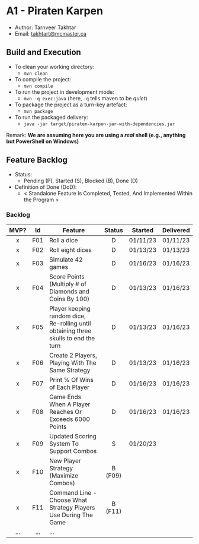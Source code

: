 # A1 - Piraten Karpen

  * Author: Tarnveer Takhtar
  * Email: <takhtart@mcmaster.ca>

## Build and Execution

  * To clean your working directory:
    * `mvn clean`
  * To compile the project:
    * `mvn compile`
  * To run the project in development mode:
    * `mvn -q exec:java` (here, `-q` tells maven to be _quiet_)
  * To package the project as a turn-key artefact:
    * `mvn package`
  * To run the packaged delivery:
    * `java -jar target/piraten-karpen-jar-with-dependencies.jar` 

Remark: **We are assuming here you are using a _real_ shell (e.g., anything but PowerShell on Windows)**

## Feature Backlog

 * Status: 
   * Pending (P), Started (S), Blocked (B), Done (D)
 * Definition of Done (DoD):
   * < Standalone Feature Is Completed, Tested, And Implemented Within the Program >

### Backlog 

| MVP? | Id  | Feature  | Status  |  Started  | Delivered |
| :-:  |:-:  |---       | :-:     | :-:       | :-:       |
| x   | F01 | Roll a dice | D | 01/11/23 | 01/11/23 |
| x   | F02 | Roll eight dices  | D | 01/13/23 | 01/13/23 |
| x   | F03 | Simulate 42 games | D | 01/16/23 | 01/16/23 |
| x   | F04 | Score Points (Multiply # of Diamonds and Coins By 100) | D | 01/13/23 | 01/16/23 |
| x   | F05 | Player keeping random dice, Re-rolling until obtaining three skulls to end the turn | D | 01/13/23 | 01/16/23 |
| x   | F06 | Create 2 Players, Playing With The Same Strategy | D | 01/13/23 | 01/16/23 |
| x   | F07 | Print % Of Wins of Each Player | D | 01/16/23 |  01/16/23 |
| x   | F08 | Game Ends When A Player Reaches Or Exceeds 6000 Points | D | 01/16/23 | 01/16/23 |
| x   | F09 | Updated Scoring System To Support Combos | S | 01/20/23 | |
| x   | F10 | New Player Strategy (Maximize Combos) | B (F09) | | |
| x   | F11 | Command Line - Choose What Strategy Players Use During The Game | B (F11) | | |
| ... | ... | ... |

